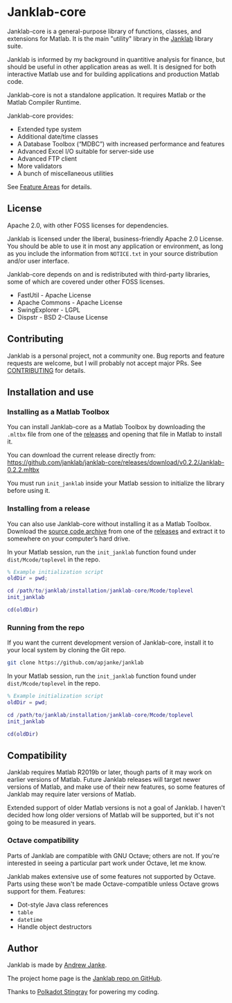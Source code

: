 # Janklab-core

Janklab-core is a general-purpose library of functions, classes, and extensions for Matlab. It is the main "utility" library in the [Janklab](https://janklab.net) library suite.

Janklab is informed by my background in quantitive analysis for finance, but should be useful in other application areas as well. It is designed for both interactive Matlab use and for building applications and production Matlab code.

Janklab-core is not a standalone application. It requires Matlab or the Matlab Compiler Runtime.

Janklab-core provides:

* Extended type system
* Additional date/time classes
* A Database Toolbox (“MDBC”) with increased performance and features
* Advanced Excel I/O suitable for server-side use
* Advanced FTP client
* More validators
* A bunch of miscellaneous utilities

See [Feature Areas](doc/Feature-Areas.md) for details.

## License

Apache 2.0, with other FOSS licenses for dependencies.

Janklab is licensed under the liberal, business-friendly Apache 2.0 License. You should be able to use it in most any application or environment, as long as you include the information from `NOTICE.txt` in your source distribution and/or user interface.

Janklab-core depends on and is redistributed with third-party libraries, some of which are covered under other FOSS licenses.

* FastUtil - Apache License
* Apache Commons - Apache License
* SwingExplorer - LGPL
* Dispstr - BSD 2-Clause License

## Contributing

Janklab is a personal project, not a community one. Bug reports and feature requests are welcome, but I will probably not accept major PRs. See [CONTRIBUTING](.github/CONTRIBUTING.md) for details.

## Installation and use

### Installing as a Matlab Toolbox

You can install Janklab-core as a Matlab Toolbox by downloading the `.mltbx` file from one of the [releases](https://github.com/janklab/janklab-core/releases) and opening that file in Matlab to install it.

You can download the current release directly from: <https://github.com/janklab/janklab-core/releases/download/v0.2.2/Janklab-0.2.2.mltbx>

You must run `init_janklab` inside your Matlab session to initialize the library before using it.

### Installing from a release

You can also use Janklab-core without installing it as a Matlab Toolbox. Download the [source code archive](https://github.com/janklab/janklab-core/archive/v0.2.2.zip) from one of the [releases](https://github.com/janklab/janklab-core/releases) and extract it to somewhere on your computer’s hard drive.

In your Matlab session, run the `init_janklab` function found under `dist/Mcode/toplevel` in the repo.

```matlab
% Example initialization script
oldDir = pwd;

cd /path/to/janklab/installation/janklab-core/Mcode/toplevel
init_janklab

cd(oldDir)
```

### Running from the repo

If you want the current development version of Janklab-core, install it to your local system by cloning the Git repo.

```bash
git clone https://github.com/apjanke/janklab
```

In your Matlab session, run the `init_janklab` function found under `dist/Mcode/toplevel` in the repo.

```matlab
% Example initialization script
oldDir = pwd;

cd /path/to/janklab/installation/janklab-core/Mcode/toplevel
init_janklab

cd(oldDir)
```

## Compatibility

Janklab requires Matlab R2019b or later, though parts of it may work on earlier versions of Matlab. Future Janklab releases will target newer versions of Matlab, and make use of their new features, so some features of Janklab may require later versions of Matlab.

Extended support of older Matlab versions is not a goal of Janklab. I haven't decided how long older versions of Matlab will be supported, but it's not going to be measured in years.

### Octave compatibility

Parts of Janklab are compatible with GNU Octave; others are not. If you're interested in seeing a particular part work under Octave, let me know.

Janklab makes extensive use of some features not supported by Octave. Parts using these won't be made Octave-compatible unless Octave grows support for them. Features:

* Dot-style Java class references
* `table`
* `datetime`
* Handle object destructors

## Author

Janklab is made by [Andrew Janke](https://apjanke.net).

The project home page is the [Janklab repo on GitHub](https://github.com/apjanke/janklab).

Thanks to [Polkadot Stingray](https://www.facebook.com/polkadotstingray/) for powering my coding.
